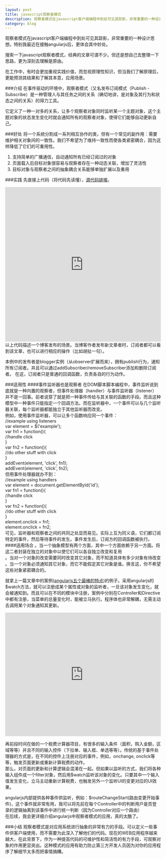 ```yaml
---
layout: post
title: javascript观察者模式
description: 观察者模式在javascript客户端编程中到处可见其踪影，非常重要的一种设计思想。特别我最近在接触angularjs后，更体会其中妙处。
category: blog
---
```

观察者模式在javascript客户端编程中到处可见其踪影，非常重要的一种设计思想。特别我最近在接触angularjs后，更体会其中妙处。

搜索一下javascript观察者模式，经典的文章可谓不少。但还是想自己去整理一下思路，更为深刻去理解是原由。

在工作中，有时会更加重视实践价值，而忽视原理性知识，但当我们了解原理后，更能预测其结果和了解其本意，应用场景。

###介绍
在事件驱动的环境中，观察者模式（又名发布订阅模式（Publish - Subscribe）是一种管理人与其任务之间的关系（确切地讲，是对象及其行为和状态之间的关系）的得力工具。

它定义了一种一对多的关系，让多个观察者对象同时监听某一个主题对象，这个主题对象的状态发生变化时就会通知所有的观察者对象，使得它们能够自动更新自己。

###好处
将一个系统分割成一系列相互协作的类，但有一个常见的副作用：需要维护相关对象间的一致性。我们不希望为了维持一致性而使各类紧密耦合，因为这样降低了它们的可重用性。  
1. 支持简单的广播通信，自动通知所有已经订阅过的对象  
2. 页面载入后目标对象很容易与观察者存在一种动态关联，增加了灵活性  
3. 目标对象与观察者之间的抽象耦合关系能够单独扩展以及重用  

###实践
先直接上代码（将代码先读懂），[源代码链接](http://jsfiddle.net/chopperkuang/44QLw/2/)。
<iframe width="100%" height="500" src="http://jsfiddle.net/chopperkuang/44QLw/2/embedded/" frameborder="0"> </iframe>
以上代码描述一个博客发布的场景。当博客作者发布新文章者时，订阅者都可以看到该文章，也可以进行相应的操作（比如胡扯一句）。

本例中的发布者是blogger实例（从observer扩展而来），拥有publish行为，通知所有订阅者。并且可以通过addSubscriber/removeSubscriber添加和删除订阅者。
在这，订阅者只是普通的回调函数，负责各自的行为动作。

###适用性
####事件监听器也是观察者
在DOM脚本脚本编程中，事件监听说到底就是一种内置的观察者，但事件处理器（handler）与事件监听器（listener）并不是一回事。前者说穿了就是把一种事件传给与其关联的函数的手段。而且这种模型中一种事件只能指定一个回调方法。而在监听器中，一个事件可以与几个监听器关联，每个监听器都能独立于其他监听器而改变。  
例如，使用事件监听器，可以让多个函数响应同一个事件：  
//example using listeners  
var element = $('example');  
var fn1 = function(){  
	//handle click  
}  
var fn2 = function(){  
	//do other stuff with click  
}  
addEvent(element, 'click', fn1);  
addEvent(element, 'click', fn2);  
但用事件处理器就办不到：   
//example using handlers  
var element = document.getElementById('id');   
var fn1 = function(){  
	//handle click  
}  
var fn2 = function(){  
	//do other stuff with click  
}   
element.onclick = fn1;   
element.onclick = fn2;  
可见，监听器和观察者之间的共同之处显而易见。实际上互为同义语，它们都订阅特定的事件，然后等待事件的发生。事件发生后，订阅方的回调函数被执行。  
####适用场合
。当一个抽象模型有两个方面，其中一个方面依赖于另一方面。将这二者封装在独立的对象中以使它们可以各自独立改变和复用   
。当对一个对象的改变需要同时改变其它对象，而不知道具体有多少对象有待改变   
。当一个对象必须通知其它对象，而它不能假定其它对象是谁。换言这，你不希望这些对象紧密耦合的。  

就拿上一篇文章中的案例([angularjs五个最棒的特点](http://kkuang.net/awesome-angularJS-features/))的例子。采用angularjs的$watch方法，就可以注册成某个属性或对象的监听者，一旦该对象发生变化，就会被通知到。而且可以在不同的模块中注册，案例中分别在Controller和Directive中都有注册，当菜单的总量变化时，能被立马执行。程序体也非常解耦，无需主动去调用某个对象通知其更新。
<iframe width="100%" height="400" src="http://jsfiddle.net/chopperkuang/qa3pQ/1/embedded/" frameborder="0"> </iframe>

再前段时间在做的一个税费计算器项目，有很多的输入条件（面积，购入金额，区域等等）并且不同的输入控件（下拉单、输入框、单选等等）。传统的基于事件处理器的方式是，在不同的控件上注册对应的事件，例如，onchange, onclick等等，触发页面更新或重新计算税费的动作。   
那么，对页面的更新和计算逻辑会混淆在一起。但如果以监听的方式，我们将各种输入组件成一个filter对象，然后用$watch监听该对象的变化。只要其中一个输入值发生变化，立马主动重新计算税费，也触发另外一个监听UI的变更对应的UI效果。   

angularjs内部提供各种事件供监听，例如：$routeChangeStart(路由变更开始事件)，这个事件就非常有用，我可以将先前在每个Controller中的判断用户是否登录的逻辑抽离到该事件中进行统一判断（因为Controller对应一个路由）   
在后续，我会更详细介绍angularjs中观察者模式的应用，真的太酷了。


###小结
观察者模式是对应用系统进行抽象的非常有力的手段。可以定义一些事件供客户端使用，而不需要为此深入了解他们的代码。现在的WEB应用程序越来越大，在此背景下，作为一种提高代码的可维护性和简洁性的有力手段，可观察对象的作用更显突出。这种模式的应用有助力防止第三方开发人员因为对你的应用程序了解细节太多而把事情搞糟。    
